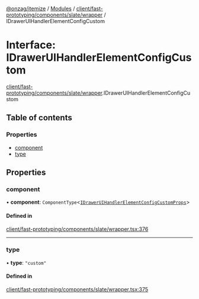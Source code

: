 [@onzag/itemize](../README.md) / [Modules](../modules.md) / [client/fast-prototyping/components/slate/wrapper](../modules/client_fast_prototyping_components_slate_wrapper.md) / IDrawerUIHandlerElementConfigCustom

# Interface: IDrawerUIHandlerElementConfigCustom

[client/fast-prototyping/components/slate/wrapper](../modules/client_fast_prototyping_components_slate_wrapper.md).IDrawerUIHandlerElementConfigCustom

## Table of contents

### Properties

- [component](client_fast_prototyping_components_slate_wrapper.IDrawerUIHandlerElementConfigCustom.md#component)
- [type](client_fast_prototyping_components_slate_wrapper.IDrawerUIHandlerElementConfigCustom.md#type)

## Properties

### component

• **component**: `ComponentType`<[`IDrawerUIHandlerElementConfigCustomProps`](client_fast_prototyping_components_slate_wrapper.IDrawerUIHandlerElementConfigCustomProps.md)\>

#### Defined in

[client/fast-prototyping/components/slate/wrapper.tsx:376](https://github.com/onzag/itemize/blob/a24376ed/client/fast-prototyping/components/slate/wrapper.tsx#L376)

___

### type

• **type**: ``"custom"``

#### Defined in

[client/fast-prototyping/components/slate/wrapper.tsx:375](https://github.com/onzag/itemize/blob/a24376ed/client/fast-prototyping/components/slate/wrapper.tsx#L375)
